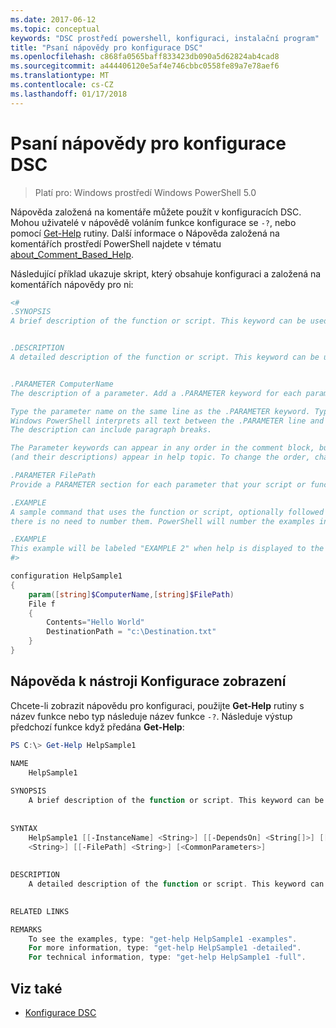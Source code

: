 ```yaml
---
ms.date: 2017-06-12
ms.topic: conceptual
keywords: "DSC prostředí powershell, konfiguraci, instalační program"
title: "Psaní nápovědy pro konfigurace DSC"
ms.openlocfilehash: c868fa0565baff833423db090a5d62824ab4cad8
ms.sourcegitcommit: a444406120e5af4e746cbbc0558fe89a7e78aef6
ms.translationtype: MT
ms.contentlocale: cs-CZ
ms.lasthandoff: 01/17/2018
---
```

# <a name="writing-help-for-dsc-configurations"></a>Psaní nápovědy pro konfigurace DSC

>Platí pro: Windows prostředí Windows PowerShell 5.0

Nápověda založená na komentáře můžete použít v konfiguracích DSC. Mohou uživatelé v nápovědě voláním funkce konfigurace se `-?`, nebo pomocí [Get-Help](https://technet.microsoft.com/en-us/library/hh849696.aspx) rutiny. Další informace o Nápověda založená na komentářích prostředí PowerShell najdete v tématu [about_Comment_Based_Help](https://technet.microsoft.com/en-us/library/hh847834.aspx).

Následující příklad ukazuje skript, který obsahuje konfiguraci a založená na komentářích nápovědy pro ni:

```powershell
<#
.SYNOPSIS
A brief description of the function or script. This keyword can be used only once for each configuration.


.DESCRIPTION
A detailed description of the function or script. This keyword can be used only once for each configuration.


.PARAMETER ComputerName
The description of a parameter. Add a .PARAMETER keyword for each parameter in the function or script syntax.

Type the parameter name on the same line as the .PARAMETER keyword. Type the parameter description on the lines following the .PARAMETER keyword. 
Windows PowerShell interprets all text between the .PARAMETER line and the next keyword or the end of the comment block as part of the parameter description. 
The description can include paragraph breaks.

The Parameter keywords can appear in any order in the comment block, but the function or script syntax determines the order in which the parameters 
(and their descriptions) appear in help topic. To change the order, change the syntax.

.PARAMETER FilePath
Provide a PARAMETER section for each parameter that your script or function accepts.

.EXAMPLE
A sample command that uses the function or script, optionally followed by sample output and a description. Repeat this keyword for each example. If you have multiple examples,
there is no need to number them. PowerShell will number the examples in help text.

.EXAMPLE
This example will be labeled "EXAMPLE 2" when help is displayed to the user.
#>

configuration HelpSample1
{
    param([string]$ComputerName,[string]$FilePath)
    File f
    {
        Contents="Hello World"
        DestinationPath = "c:\Destination.txt"
    }
}
```

## <a name="viewing-configuration-help"></a>Nápověda k nástroji Konfigurace zobrazení

Chcete-li zobrazit nápovědu pro konfiguraci, použijte **Get-Help** rutiny s název funkce nebo typ následuje název funkce `-?`. Následuje výstup předchozí funkce když předána **Get-Help**:

```powershell
PS C:\> Get-Help HelpSample1

NAME
    HelpSample1
    
SYNOPSIS
    A brief description of the function or script. This keyword can be used only once for each configuration.
    
    
SYNTAX
    HelpSample1 [[-InstanceName] <String>] [[-DependsOn] <String[]>] [[-OutputPath] <String>] [[-ConfigurationData] <Hashtable>] [[-ComputerName] 
    <String>] [[-FilePath] <String>] [<CommonParameters>]
    
    
DESCRIPTION
    A detailed description of the function or script. This keyword can be used only once for each configuration.
    

RELATED LINKS

REMARKS
    To see the examples, type: "get-help HelpSample1 -examples".
    For more information, type: "get-help HelpSample1 -detailed".
    For technical information, type: "get-help HelpSample1 -full".
```

## <a name="see-also"></a>Viz také
* [Konfigurace DSC](configurations.md)


